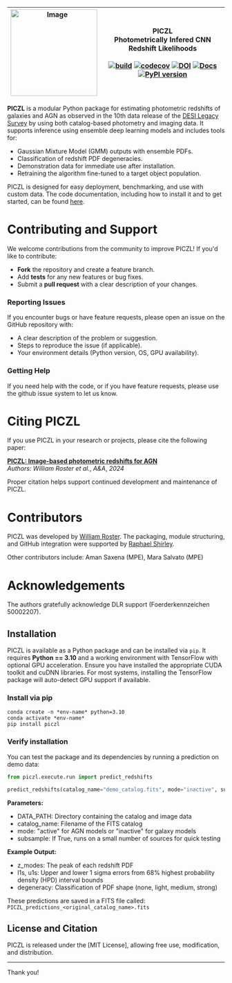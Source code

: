 | <img width="200" alt="Image" src="https://github.com/user-attachments/assets/c1945de7-a3ab-4656-9171-faeaec8f5235" /> | PICZL <br> Photometrically Infered CNN Redshift Likelihoods <br> <br> [![build](https://github.com/williamroster/PICZL/actions/workflows/codecov.yml/badge.svg)](https://github.com/williamroster/PICZL/actions/workflows/codecov.yml) [![codecov](https://codecov.io/gh/williamroster/PICZL/graph/badge.svg?token=Q1M4NTGECW)](https://codecov.io/gh/williamroster/PICZL) [![DOI](https://img.shields.io/badge/DOI-10.1051%2F0004--6361%2F202452361-blue)](https://doi.org/10.1051/0004-6361/202452361) [![Docs](https://img.shields.io/badge/docs-piczl-blue)](https://piczl.readthedocs.io/en/latest/piczl.utilities.html) [![PyPI version](https://img.shields.io/pypi/v/piczl.svg)](https://pypi.org/project/piczl/)|
|---|---|


**PICZL** is a modular Python package for estimating photometric redshifts of galaxies and AGN as observed in the 10th data release of the [DESI Legacy Survey](https://www.legacysurvey.org) by using both catalog-based photometry and imaging data. 
It supports inference using ensemble deep learning models and includes tools for: 

- Gaussian Mixture Model (GMM) outputs with ensemble PDFs.
- Classification of redshift PDF degeneracies.
- Demonstration data for immediate use after installation.
- Retraining the algorithm fine-tuned to a target object population.

PICZL is designed for easy deployment, benchmarking, and use with custom data. The code documentation, including how to install it and to get started, can be found [here](https://PICZL.readthedocs.io/).


# Contributing and Support

We welcome contributions from the community to improve PICZL! If you'd like to contribute:

- **Fork** the repository and create a feature branch.
- Add **tests** for any new features or bug fixes.
- Submit a **pull request** with a clear description of your changes.

### Reporting Issues

If you encounter bugs or have feature requests, please open an issue on the GitHub repository with:

- A clear description of the problem or suggestion.
- Steps to reproduce the issue (if applicable).
- Your environment details (Python version, OS, GPU availability).

### Getting Help

If you need help with the code, or if you have feature requests, please use the github issue system to let us know.

# Citing PICZL

If you use PICZL in your research or projects, please cite the following paper:

**[PICZL: Image-based photometric redshifts for AGN](https://doi.org/10.1051/0004-6361/202452361)** <br>
*Authors: William Roster et al.*, *A&A*, *2024*

Proper citation helps support continued development and maintenance of PICZL.

# Contributors

PICZL was developed by [William Roster](https://william.rosters.de). The packaging, module structuring, and GitHub integration were supported by [Raphael Shirley](http://raphaelshirley.co.uk/).

Other contributors include:
Aman Saxena (MPE), Mara Salvato (MPE)

# Acknowledgements

The authors gratefully acknowledge DLR support (Foerderkennzeichen 50002207).

## Installation

PICZL is available as a Python package and can be installed via `pip`. It requires **Python == 3.10** and a working environment with TensorFlow 
with optional GPU acceleration. Ensure you have installed the appropriate CUDA toolkit and cuDNN libraries. For most systems, 
installing the TensorFlow package will auto-detect GPU support if available.


### Install via pip

```Shell
conda create -n *env-name* python=3.10
conda activate *env-name*
pip install piczl
```

### Verify installation

You can test the package and its dependencies by running a prediction on demo data:

```python
from piczl.execute.run import predict_redshifts

predict_redshifts(catalog_name="demo_catalog.fits", mode="inactive", subsample=True)
```

**Parameters:**

- DATA_PATH: Directory containing the catalog and image data
- catalog_name: Filename of the FITS catalog
- mode: "active" for AGN models or "inactive" for galaxy models
- subsample: If True, runs on a small number of sources for quick testing

**Example Output:**

- z_modes: The peak of each redshift PDF
- l1s, u1s: Upper and lower 1 sigma errors from 68% highest probability density (HPD) interval bounds
- degeneracy: Classification of PDF shape (none, light, medium, strong)

These predictions are saved in a FITS file called:
```PICZL_predictions_<original_catalog_name>.fits```

## License and Citation

PICZL is released under the [MIT License], allowing free use, modification, and distribution.

---

Thank you!
